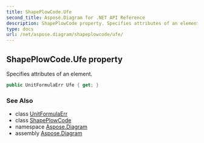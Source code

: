 ```yaml
---
title: ShapePlowCode.Ufe
second_title: Aspose.Diagram for .NET API Reference
description: ShapePlowCode property. Specifies attributes of an element
type: docs
url: /net/aspose.diagram/shapeplowcode/ufe/
---
```

## ShapePlowCode.Ufe property

Specifies attributes of an element.

```csharp
public UnitFormulaErr Ufe { get; }
```

### See Also

* class [UnitFormulaErr](../../unitformulaerr/)
* class [ShapePlowCode](../)
* namespace [Aspose.Diagram](../../shapeplowcode/)
* assembly [Aspose.Diagram](../../../)


